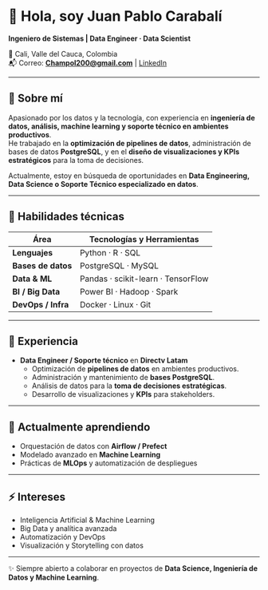 # 👋 Hola, soy Juan Pablo Carabalí  

**Ingeniero de Sistemas | Data Engineer · Data Scientist**  

📍 Cali, Valle del Cauca, Colombia  
📬 Correo: **Champol200@gmail.com** | [LinkedIn](https://www.linkedin.com/in/juan-pablo-carabali/)  

---

## 🚀 Sobre mí  
Apasionado por los datos y la tecnología, con experiencia en **ingeniería de datos, análisis, machine learning y soporte técnico en ambientes productivos**.  
He trabajado en la **optimización de pipelines de datos**, administración de bases de datos **PostgreSQL**, y en el **diseño de visualizaciones y KPIs estratégicos** para la toma de decisiones.  

Actualmente, estoy en búsqueda de oportunidades en **Data Engineering, Data Science o Soporte Técnico especializado en datos**.  

---

## 🔧 Habilidades técnicas  

| Área              | Tecnologías y Herramientas                          |
|-------------------|------------------------------------------------------|
| **Lenguajes**     | Python · R · SQL                                     |
| **Bases de datos**| PostgreSQL · MySQL                                   |
| **Data & ML**     | Pandas · scikit-learn · TensorFlow                   |
| **BI / Big Data** | Power BI · Hadoop · Spark                            |
| **DevOps / Infra**| Docker · Linux · Git                                 |

---

## 💼 Experiencia  

- **Data Engineer / Soporte técnico** en **Directv Latam**  
  - Optimización de **pipelines de datos** en ambientes productivos.  
  - Administración y mantenimiento de **bases PostgreSQL**.  
  - Análisis de datos para la **toma de decisiones estratégicas**.  
  - Desarrollo de visualizaciones y **KPIs** para stakeholders.  

---

## 🌱 Actualmente aprendiendo  

- Orquestación de datos con **Airflow / Prefect**  
- Modelado avanzado en **Machine Learning**  
- Prácticas de **MLOps** y automatización de despliegues  

---

## ⚡ Intereses  

- Inteligencia Artificial & Machine Learning  
- Big Data y analítica avanzada  
- Automatización y DevOps  
- Visualización y Storytelling con datos  

---

✨ Siempre abierto a colaborar en proyectos de **Data Science, Ingeniería de Datos y Machine Learning**.  
